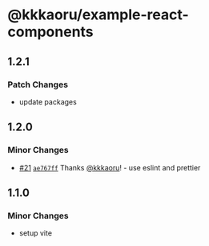 # @kkkaoru/example-react-components

## 1.2.1

### Patch Changes

- update packages

## 1.2.0

### Minor Changes

- [#21](https://github.com/kkkaoru/frontend-configs/pull/21) [`ae767ff`](https://github.com/kkkaoru/frontend-configs/commit/ae767ff46c4c7047fe07a1849177016023ae8550) Thanks [@kkkaoru](https://github.com/kkkaoru)! - use eslint and prettier

## 1.1.0

### Minor Changes

- setup vite
